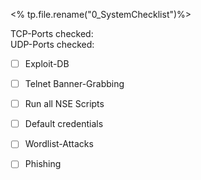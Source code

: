 <% tp.file.rename("0_SystemChecklist")%>

TCP-Ports checked:   
UDP-Ports checked:   

- [ ] Exploit-DB
- [ ] Telnet Banner-Grabbing
- [ ] Run all NSE Scripts
- [ ] Default credentials
- [ ] Wordlist-Attacks
- [ ] Phishing

